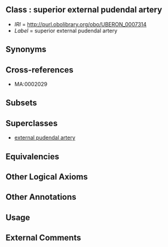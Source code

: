 
## Class : superior external pudendal artery

 * *IRI* = http://purl.obolibrary.org/obo/UBERON_0007314
 * *Label* = superior external pudendal artery

## Synonyms


## Cross-references

 * MA:0002029

## Subsets


## Superclasses

 * [external pudendal artery](../../UBERON/37/UBERON_0013137.md)

## Equivalencies


## Other Logical Axioms


## Other Annotations


## Usage


## External Comments

